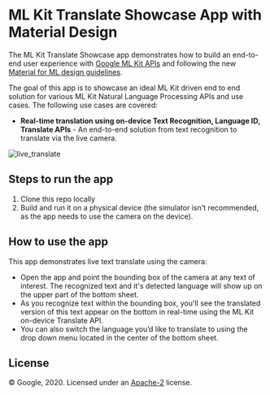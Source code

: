 # ML Kit Translate Showcase App with Material Design

The ML Kit Translate Showcase app demonstrates how to build an end-to-end user experience with [Google ML Kit APIs](https://developers.google.com/ml-kit/guides) and following the new [Material for ML design guidelines](https://material.io/design/machine-learning/).

The goal of this app is to showcase an ideal ML Kit driven end to end solution for various ML Kit Natural Language Processing APIs and use cases. The following use cases are covered:

* **Real-time translation using on-device Text Recognition, Language ID, Translate APIs** - An end-to-end solution from text recognition to translate via the live camera.

![live_translate](./demo.gif)


## Steps to run the app

1. Clone this repo locally
5. Build and run it on a physical device (the simulator isn't recommended, as the app needs to use the camera on the device).

## How to use the app

This app demonstrates live text translate using the camera:
* Open the app and point the bounding box of the camera at any text of interest. The recognized text and it's detected language will show up on the upper part of the bottom sheet.
* As you recognize text within the bounding box, you'll see the translated version of this text appear on the bottom in real-time using the ML Kit on-device Translate API.
* You can also switch the language you’d like to translate to using the drop down menu located in the center of the bottom sheet.

## License
© Google, 2020. Licensed under an [Apache-2](./LICENSE) license.

